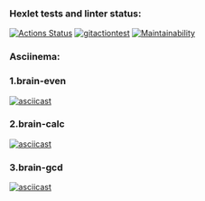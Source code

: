 ### Hexlet tests and linter status:
[![Actions Status](https://github.com/georgegla/frontend-project-lvl1/workflows/hexlet-check/badge.svg)](https://github.com/georgegla/frontend-project-lvl1/actions)
[![gitactiontest](https://github.com/georgegla/frontend-project-lvl1/actions/workflows/gitactiontest.yml/badge.svg)](https://github.com/georgegla/frontend-project-lvl1/actions/workflows/gitactiontest.yml)
[![Maintainability](https://api.codeclimate.com/v1/badges/5d9a2bac2d239c3b62d9/maintainability)](https://codeclimate.com/github/georgegla/frontend-project-lvl1/maintainability)
### Asciinema:
### 1.brain-even
[![asciicast](https://asciinema.org/a/x1HxAcJNnB7RilAfmdc532ztB.svg)](https://asciinema.org/a/x1HxAcJNnB7RilAfmdc532ztB)
### 2.brain-calc
[![asciicast](https://asciinema.org/a/ejqFvgGdGOx37DWV0R4hryGrU.svg)](https://asciinema.org/a/ejqFvgGdGOx37DWV0R4hryGrU)
### 3.brain-gcd
[![asciicast](https://asciinema.org/a/88vX8Lru6ik9hXehxERlD0n6t.svg)](https://asciinema.org/a/88vX8Lru6ik9hXehxERlD0n6t)